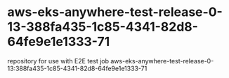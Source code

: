 # aws-eks-anywhere-test-release-0-13-388fa435-1c85-4341-82d8-64fe9e1e1333-71
repository for use with E2E test job aws-eks-anywhere-test-release-0-13:388fa435-1c85-4341-82d8-64fe9e1e1333-71
